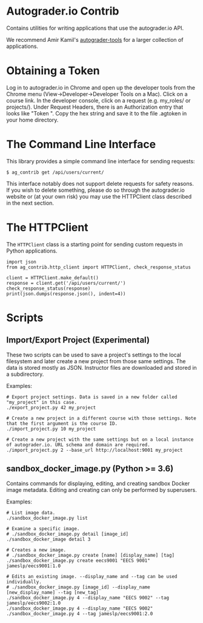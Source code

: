 # Autograder.io Contrib
Contains utilities for writing applications that use the autograder.io API.

We recommend Amir Kamil's [autograder-tools](https://gitlab.eecs.umich.edu/akamil/autograder-tools/tree/master) for a larger collection of applications.

# Obtaining a Token
Log in to autograder.io in Chrome and open up the developer tools
from the Chrome menu (View->Developer->Developer Tools on a Mac).
Click on a course link. In the developer console, click on a request
(e.g. my_roles/ or projects/). Under Request Headers, there is an
Authorization entry that looks like "Token ". Copy
the hex string and save it to the file .agtoken in your home
directory.

# The Command Line Interface
This library provides a simple command line interface for sending requests:
```
$ ag_contrib get /api/users/current/
```

This interface notably does not support delete requests for safety reasons. If you wish to delete something, please do so through the autograder.io website or (at your own risk) you may use the HTTPClient class described in the next section.

# The HTTPClient
The `HTTPClient` class is a starting point for sending custom requests in Python applications.
```
import json
from ag_contrib.http_client import HTTPClient, check_response_status

client = HTTPClient.make_default()
response = client.get('/api/users/current/')
check_response_status(response)
print(json.dumps(response.json(), indent=4))
```

# Scripts
## Import/Export Project (Experimental)
These two scripts can be used to save a project's settings to the local filesystem and later create a new project from those same settings.
The data is stored mostly as JSON. Instructor files are downloaded and stored in a subdirectory.

Examples:
```
# Export project settings. Data is saved in a new folder called "my_project" in this case.
./export_project.py 42 my_project

# Create a new project in a different course with those settings. Note that the first argument is the course ID.
./import_project.py 10 my_project

# Create a new project with the same settings but on a local instance of autograder.io. URL schema and domain are required.
./import_project.py 2 --base_url http://localhost:9001 my_project
```

## sandbox_docker_image.py (Python >= 3.6)
Contains commands for displaying, editing, and creating sandbox Docker image metadata. Editing and creating can only be performed by superusers.

Examples:
```
# List image data.
./sandbox_docker_image.py list

# Examine a specific image.
# ./sandbox_docker_image.py detail [image_id]
./sandbox_docker_image detail 3

# Creates a new image.
# ./sandbox_docker_image.py create [name] [display_name] [tag]
./sandbox_docker_image.py create eecs9001 "EECS 9001" jameslp/eecs9001:1.0

# Edits an existing image. --display_name and --tag can be used individually.
# ./sandbox_docker_image.py [image_id] --display_name [new_display_name] --tag [new_tag]
./sandbox_docker_image.py 4 --display_name "EECS 9002" --tag jameslp/eecs9002:1.0
./sandbox_docker_image.py 4 --display_name "EECS 9002"
./sandbox_docker_image.py 4 --tag jameslp/eecs9001:2.0
```

